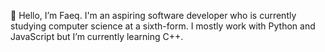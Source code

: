 🖖 Hello, I’m Faeq.
I'm an aspiring software developer who is currently studying computer science at a sixth-form.
I mostly work with Python and JavaScript but I’m currently learning C++.

<!---
Faeq-F/Faeq-F is a ✨ special ✨ repository because its `README.md` (this file) appears on your GitHub profile.
You can click the Preview link to take a look at your changes.
--->
